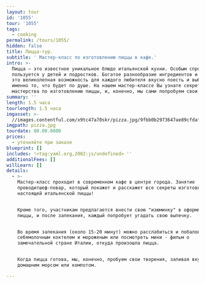 ```yaml
---
layout: tour
id: '1055'
tour: '1055'
tags:
  - cooking
permalink: /tours/1055/
hidden: false
title: Пицца-тур.
subtitle: ' Мастер-класс по изготовлению пиццы в кафе.'
intro: >-
  Пицца – это известное уникальное блюдо итальянской кухни. Особым спросом пицца
  пользуется у детей и подростков. Богатое разнообразие ингредиентов и начинок -
  это великолепная возможность для каждого любителя вкусно поесть и выбрать
  именно то, что будет по душе. На нашем мастер-классе Вы узнате секреты
  мастерства по изготовлению пиццы, и, конечно, мы сами попробуем свои шедевры!
summary: ''
length: 1.5 часа
tourlength: 1.5 часа
imgasset: >-
  //images.contentful.com/x9tc47a70skr/pizza.jpg/9fbb0b2973647ae89cfdaf2c63c92fe1/pizza.jpg
imgpath: pizza.jpg
tourdate: 00.00.0000
prices:
  - уточняйте при заказе
blueprint: []
includes: !<tag:yaml.org,2002:js/undefined> ''
additionalFees: []
willLearn: []
details:
  - >-
    Мастер-класс проходит в современном кафе в центре города. Занятие
    проводитшеф-повар, который покажет и расскажет все секреты изготовления
    настоящей итальянской пиццы!


    Кроме того, участникам предлагается внести свою "изюминку" в оформление
    пиццы, и после запекания, каждый попробует угадать свою выпечку.


    Во время запекания (около 15-20 минут) можно расслабиться и побаловать
    себямолочным коктелем и мороженым или посмотреть мини - фильм о
    замечательной стране Италии, откуда произошла пицца.


    Когда пицца готова, мы, конечно, пробуем свои творения, запивая вкусным
    домашним морсом или компотом.

---
```

